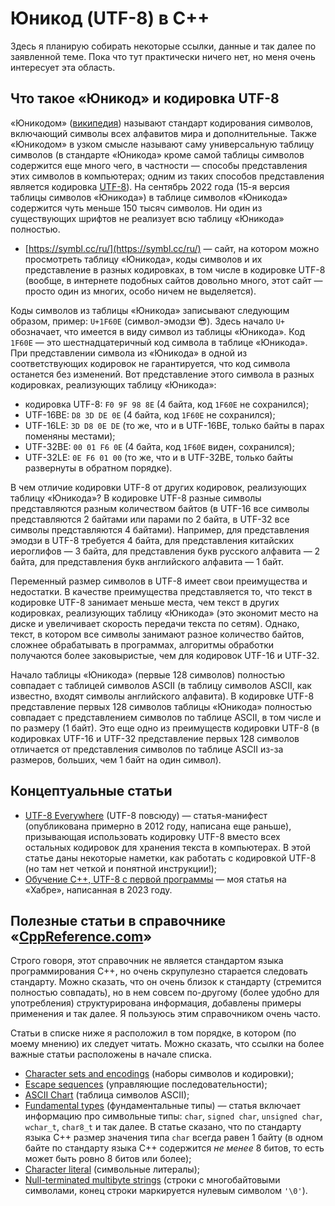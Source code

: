 # Юникод (UTF-8) в C++

Здесь я планирую собирать некоторые ссылки, данные и так далее по заявленной теме. Пока что тут практически ничего нет, но меня очень интересует эта область.

## Что такое «Юникод» и кодировка UTF-8

«Юникодом» ([википедия](https://ru.wikipedia.org/wiki/%D0%AE%D0%BD%D0%B8%D0%BA%D0%BE%D0%B4)) называют стандарт кодирования символов, включающий символы всех алфавитов мира и дополнительные. Также «Юникодом» в узком смысле называют саму универсальную таблицу символов (в стандарте «Юникода» кроме самой таблицы символов содержится еще много чего, в частности&nbsp;— способы представления этих символов в компьютерах; одним из таких способов представления является кодировка [UTF-8](https://ru.wikipedia.org/wiki/UTF-8)). На сентябрь 2022 года (15-я версия таблицы символов «Юникода») в таблице символов «Юникода» содержится чуть меньше 150 тысяч символов. Ни один из существующих шрифтов не реализует всю таблицу «Юникода» полностью.

- [https://symbl.cc/ru/](https://symbl.cc/ru/) — сайт, на котором можно просмотреть таблицу «Юникода», коды символов и их представление в разных кодировках, в том числе в кодировке UTF-8 (вообще, в интернете подобных сайтов довольно много, этот сайт&nbsp;— просто один из многих, особо ничем не выделяется).

Коды символов из таблицы «Юникода» записывают следующим образом, пример: `U+1F60E` (символ-эмодзи 😎). Здесь начало `U+` обозначает, что имеется в виду символ из таблицы «Юникода». Код `1F60E`&nbsp;— это шестнадцатеричный код символа в таблице «Юникода». При представлении символа из «Юникода» в одной из соответствующих кодировок не гарантируется, что код символа останется без изменений. Вот представление этого символа в разных кодировках, реализующих таблицу «Юникода»:

- кодировка UTF-8: `F0 9F 98 8E` (4 байта, код `1F60E` не сохранился);
- UTF-16BE: `D8 3D DE 0E` (4 байта, код `1F60E` не сохранился);
- UTF-16LE: `3D D8 0E DE` (то же, что и в UTF-16BE, только байты в парах поменяны местами);
- UTF-32BE: `00 01 F6 0E` (4 байта, код `1F60E` виден, сохранился);
- UTF-32LE: `0E F6 01 00` (то же, что и в UTF-32BE, только байты развернуты в обратном порядке).

В чем отличие кодировки UTF-8 от других кодировок, реализующих таблицу «Юникода»? В кодировке UTF-8 разные символы представляются разным количеством байтов (в UTF-16 все символы представляются 2 байтами или парами по 2 байта, в UTF-32 все символы представляются 4 байтами). Например, для представления эмодзи в UTF-8 требуется 4 байта, для представления китайских иероглифов&nbsp;— 3 байта, для представления букв русского алфавита&nbsp;— 2 байта, для представления букв английского алфавита&nbsp;— 1 байт.

Переменный размер символов в UTF-8 имеет свои преимущества и недостатки. В качестве преимущества представляется то, что текст в кодировке UTF-8 занимает меньше места, чем текст в других кодировках, реализующих таблицу «Юникода» (это экономит место на диске и увеличивает скорость передачи текста по сетям). Однако, текст, в котором все символы занимают разное количество байтов, сложнее обрабатывать в программах, алгоритмы обработки получаются более заковыристые, чем для кодировок UTF-16 и UTF-32.

Начало таблицы «Юникода» (первые 128 символов) полностью совпадает с таблицей символов ASCII (в таблицу символов ASCII, как известно, входят символы английского алфавита). В кодировке UTF-8 представление первых 128 символов таблицы «Юникода» полностью совпадает с представлением символов по таблице ASCII, в том числе и по размеру (1 байт). Это еще одно из преимуществ кодировки UTF-8 (в кодировках UTF-16 и UTF-32 представление первых 128 символов отличается от представления символов по таблице ASCII из-за размеров, больших, чем 1 байт на один символ).

## Концептуальные статьи

- [UTF-8 Everywhere](http://utf8everywhere.org) (UTF-8 повсюду) — статья-манифест (опубликована примерно в 2012 году, написана еще раньше), призывающая использовать кодировку UTF-8 вместо всех остальных кодировок для хранения текста в компьютерах. В этой статье даны некоторые наметки, как работать с кодировкой UTF-8 (но там нет четкой и понятной инструкции!);
- [Обучение C++, UTF-8 с первой программы](https://habr.com/ru/articles/731614/) — моя статья на «Хабре», написанная в 2023 году.

## Полезные статьи в справочнике «[CppReference.com](https://en.cppreference.com/)»

Строго говоря, этот справочник не является стандартом языка программирования C++, но очень скрупулезно старается следовать стандарту. Можно сказать, что он очень близок к стандарту (стремится полностью совпадать), но в нем совсем по-другому (более удобно для употребления) структурирована информация, добавлены примеры применения и так далее. Я пользуюсь этим справочником очень часто.

Статьи в списке ниже я расположил в том порядке, в котором (по моему мнению) их следует читать. Можно сказать, что ссылки на более важные статьи расположены в начале списка.

- [Character sets and encodings](https://en.cppreference.com/w/cpp/language/charset) (наборы символов и кодировки);
- [Escape sequences](https://en.cppreference.com/w/cpp/language/escape) (управляющие последовательности);
- [ASCII Chart](https://en.cppreference.com/w/cpp/language/ascii) (таблица символов ASCII);
- [Fundamental types](https://en.cppreference.com/w/cpp/language/types) (фундаментальные типы)&nbsp;— статья включает информацию про символьные типы: `char`, `signed char`, `unsigned char`, `wchar_t`, `char8_t` и так далее. В статье сказано, что по стандарту языка C++ размер значения типа `char` всегда равен 1 байту (в одном байте по стандарту языка C++ содержится _не менее_ 8 битов, то есть может быть ровно 8 битов или более);
- [Character literal](https://en.cppreference.com/w/cpp/language/character_literal) (символьные литералы);
- [Null-terminated multibyte strings](https://en.cppreference.com/w/cpp/string/multibyte) (строки с многобайтовыми символами, конец строки маркируется нулевым символом `'\0'`).
